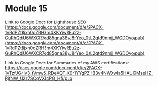 # Module 15 

Link to Google Docs for Lighthouse SEO: [https://docs.google.com/document/d/e/2PACX-1vRdPZtBjxh0oZRH3m4XKYiwREu2z-GuRhQdiU6WXCR7od85gna38yJ8rYeo_0sL2qtd9nmjj_WGDOyo/pub](https://docs.google.com/document/d/e/2PACX-1vRdPZtBjxh0oZRH3m4XKYiwREu2z-GuRhQdiU6WXCR7od85gna38yJ8rYeo_0sL2qtd9nmjj_WGDOyo/pub)

Link to Google Docs for Summaries of my AWS certifications: https://docs.google.com/document/d/e/2PACX-1vTzfJG4lv3_tVmwS_RDeXQT_K0r1YYgPZHB3v4NWXwIa5HAUIXMseHZ-RjfNW_U2z7SCqVX14PG_Hfi/pub
